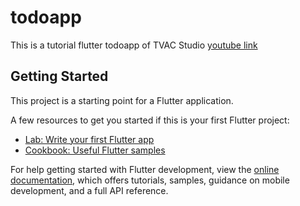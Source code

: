 # todoapp

This is a tutorial flutter todoapp of TVAC Studio
[youtube link](https://www.youtube.com/playlist?list=PLGCjwl1RrtcSlUrd_-Z-924b3ahWISiDh)

## Getting Started

This project is a starting point for a Flutter application.

A few resources to get you started if this is your first Flutter project:

- [Lab: Write your first Flutter app](https://docs.flutter.dev/get-started/codelab)
- [Cookbook: Useful Flutter samples](https://docs.flutter.dev/cookbook)

For help getting started with Flutter development, view the
[online documentation](https://docs.flutter.dev/), which offers tutorials,
samples, guidance on mobile development, and a full API reference.
